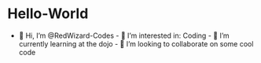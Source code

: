 # Hello-World
- 👋 Hi, I’m @RedWizard-Codes - 👀 I’m interested in: Coding - 🌱 I’m currently learning at the dojo - 💞️ I’m looking to collaborate on some cool code 
